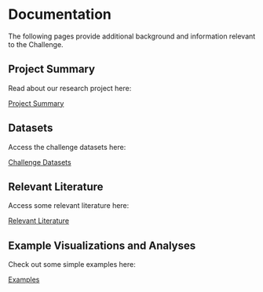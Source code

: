 # Documentation

The following pages provide additional background and information relevant to the Challenge.

## Project Summary

Read about our research project here:

[Project Summary](project_summary.md)

## Datasets

Access the challenge datasets here:

[Challenge Datasets](data.md)

## Relevant Literature

Access some relevant literature here:

[Relevant Literature](relevant_literature.md)


## Example Visualizations and Analyses

Check out some simple examples here:

[Examples](example_visuals.md)

